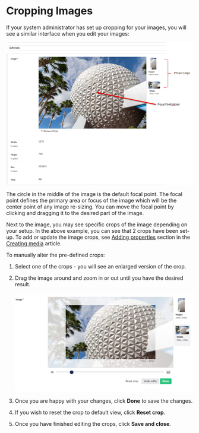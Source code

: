 # Cropping Images

If your system administrator has set up cropping for your images, you will see a similar interface when you edit your images:

![Options for editing images](../../../../../17/umbraco-cms/tutorials/editors-manual/media-management/images/cropping-images-v9.png)

The circle in the middle of the image is the default focal point. The focal point defines the primary area or focus of the image which will be the center point of any image re-sizing. You can move the focal point by clicking and dragging it to the desired part of the image.

Next to the image, you may see specific crops of the image depending on your setup. In the above example, you can see that 2 crops have been set-up. To add or update the image crops, see [Adding properties](../../../fundamentals/data/creating-media/README.md#adding-properties) section in the [Creating media](../../../fundamentals/data/creating-media/) article.

To manually alter the pre-defined crops:

1. Select one of the crops - you will see an enlarged version of the crop.
2.  Drag the image around and zoom in or out until you have the desired result.

    ![Editing a pre-defined crop](../../../../../17/umbraco-cms/tutorials/editors-manual/media-management/images/preset-crops-v9.png)
3. Once you are happy with your changes, click **Done** to save the changes.
4. If you wish to reset the crop to default view, click **Reset crop**.
5. Once you have finished editing the crops, click **Save and close**.
